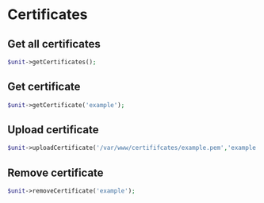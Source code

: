 # Certificates

## Get all certificates

```php
$unit->getCertificates();
```

## Get certificate

```php
$unit->getCertificate('example');
```

## Upload certificate

```php
$unit->uploadCertificate('/var/www/certififcates/example.pem','example');
```

## Remove certificate

```php
$unit->removeCertificate('example');
```
